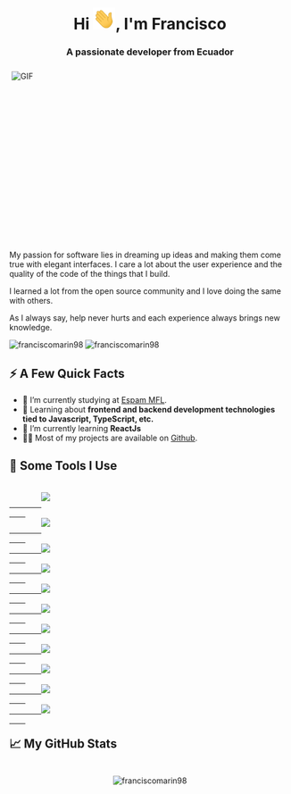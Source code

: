 <h1 align="center">Hi <img src="https://raw.githubusercontent.com/ABSphreak/ABSphreak/master/gifs/Hi.gif" width="40px" />, I'm Francisco</h1>
<h3 align="center">A passionate developer from Ecuador</h3>
<p align="left" style="margin-top: 25px">

<img align="right" alt="GIF" src="https://github.com/abhisheknaiidu/abhisheknaiidu/blob/master/code.gif?raw=true" width="500" height="320" style="margin-left: 50px;" />

My passion for software lies in dreaming up ideas and making them come true with elegant interfaces. I care a lot about the user experience and the quality of the code of the things that I build.

I learned a lot from the open source community and I love doing the same with others.

As I always say, help never hurts and each experience always brings new knowledge.
<p align="left"> 
    <img src="https://komarev.com/ghpvc/?username=franciscomarin98" alt="franciscomarin98" /> 
    <img src="https://img.shields.io/github/followers/franciscomarin98?label=follow&style=social" alt="franciscomarin98" />
</p>

<h2>⚡️ A Few Quick Facts</h2>
<ul>
<li>🔭 I’m currently studying at <a href="http://espam.edu.ec/">Espam MFL</a>.</li>
<li>🧐 Learning about <strong>frontend and backend development technologies tied to Javascript, TypeScript, etc.</strong></li>
<li>🌱 I’m currently learning <strong>ReactJs</strong> </li>
<li>👨‍💻 Most of my projects are available on <a href="https://github.com/franciscomarin98">Github</a>.</li>
</ul>

<h2>🚀 Some Tools I Use </h2>
<p align="left">

<a href="#" alt="javscript">
    <code>
        <img height="25" style="margin-bottom: 10px" src="https://upload.wikimedia.org/wikipedia/commons/thumb/9/99/Unofficial_JavaScript_logo_2.svg/480px-Unofficial_JavaScript_logo_2.svg.png">
    </code>
</a>
<a href="#" alt="typescript">
    <code>
        <img height="25" style="margin-bottom: 10px" src="https://miro.medium.com/max/816/1*mn6bOs7s6Qbao15PMNRyOA.png">
    </code>
</a>
<a href="#" alt="angular">
    <code>
        <img height="40" src="https://www.vectorlogo.zone/logos/angular/angular-ar21.svg">
    </code>
</a>
<a href="#" alt="react">
    <code>
        <img height="40" src="https://www.vectorlogo.zone/logos/reactjs/reactjs-ar21.svg">
    </code>
</a>
<a href="#" alt="node">
    <code>
        <img height="40" src="https://www.vectorlogo.zone/logos/nodejs/nodejs-ar21.svg">
    </code>
</a>
<a href="#" alt="express">
    <code>
        <img height="40" src="https://www.vectorlogo.zone/logos/expressjs/expressjs-ar21.svg">
    </code>
</a>
<a href="#" alt="laravel">
    <code>
        <img height="40" src="https://www.vectorlogo.zone/logos/laravel/laravel-ar21.svg">
    </code>
</a>
<a href="#" alt="nest">
    <code>
        <img height="40" src="https://www.vectorlogo.zone/logos/nestjs/nestjs-ar21.svg">
    </code>
</a>
<a href="#" alt="ionic">
    <code>
        <img height="40" src="https://www.vectorlogo.zone/logos/ionicframework/ionicframework-ar21.svg">
    </code>
</a>
<a href="#" alt="heroku">
    <code>
        <img height="40" src="https://www.vectorlogo.zone/logos/heroku/heroku-ar21.svg">
    </code>
</a>
<a href="#" alt="netlify">
    <code>
        <img height="40" src="https://www.vectorlogo.zone/logos/netlify/netlify-ar21.svg">
    </code>
</a>
<!-- badge_plugin_start -->

<h2 style="margin-top: 20px">
    📈 My GitHub Stats
</h2>

<p align="center"> <img src="https://github-readme-stats.vercel.app/api?username=franciscomarin98&show_icons=true&theme=gotham" alt="franciscomarin98" style="margin-top: 20px" />
